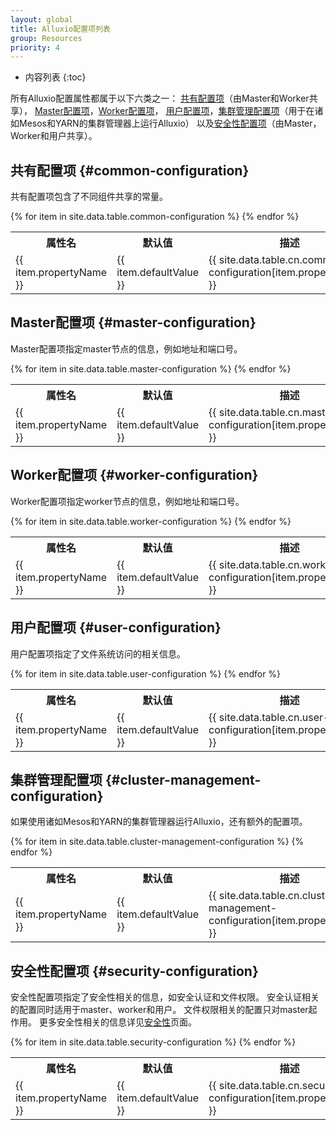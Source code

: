```yaml
---
layout: global
title: Alluxio配置项列表
group: Resources
priority: 4
---
```


* 内容列表
{:toc}

所有Alluxio配置属性都属于以下六类之一：
[共有配置项](#common-configuration)（由Master和Worker共享），
[Master配置项](#master-configuration)，[Worker配置项](#worker-configuration)，
[用户配置项](#user-configuration)，[集群管理配置项](#cluster-management)（用于在诸如Mesos和YARN的集群管理器上运行Alluxio）
以及[安全性配置项](#security-configuration)（由Master，Worker和用户共享）。

## 共有配置项 {#common-configuration}

共有配置项包含了不同组件共享的常量。

<table class="table table-striped">
<tr><th>属性名</th><th>默认值</th><th>描述</th></tr>
{% for item in site.data.table.common-configuration %}
  <tr>
    <td><a class="anchor" name="{{ item.propertyName }}"></a> {{ item.propertyName }}</td>
    <td>{{ item.defaultValue }}</td>
    <td>{{ site.data.table.cn.common-configuration[item.propertyName] }}</td>
  </tr>
{% endfor %}
</table>

## Master配置项 {#master-configuration}

Master配置项指定master节点的信息，例如地址和端口号。

<table class="table table-striped">
<tr><th>属性名</th><th>默认值</th><th>描述</th></tr>
{% for item in site.data.table.master-configuration %}
  <tr>
    <td><a class="anchor" name="{{ item.propertyName }}"></a> {{ item.propertyName }}</td>
    <td>{{ item.defaultValue }}</td>
    <td>{{ site.data.table.cn.master-configuration[item.propertyName] }}</td>
  </tr>
{% endfor %}
</table>

## Worker配置项 {#worker-configuration}

Worker配置项指定worker节点的信息，例如地址和端口号。

<table class="table table-striped">
<tr><th>属性名</th><th>默认值</th><th>描述</th></tr>
{% for item in site.data.table.worker-configuration %}
  <tr>
    <td><a class="anchor" name="{{ item.propertyName }}"></a> {{ item.propertyName }}</td>
    <td>{{ item.defaultValue }}</td>
    <td>{{ site.data.table.cn.worker-configuration[item.propertyName] }}</td>
  </tr>
{% endfor %}
</table>

## 用户配置项 {#user-configuration}

用户配置项指定了文件系统访问的相关信息。

<table class="table table-striped">
<tr><th>属性名</th><th>默认值</th><th>描述</th></tr>
{% for item in site.data.table.user-configuration %}
  <tr>
    <td><a class="anchor" name="{{ item.propertyName }}"></a> {{ item.propertyName }}</td>
    <td>{{ item.defaultValue }}</td>
    <td>{{ site.data.table.cn.user-configuration[item.propertyName] }}</td>
  </tr>
{% endfor %}
</table>

## 集群管理配置项 {#cluster-management-configuration}

如果使用诸如Mesos和YARN的集群管理器运行Alluxio，还有额外的配置项。

<table class="table table-striped">
<tr><th>属性名</th><th>默认值</th><th>描述</th></tr>
{% for item in site.data.table.cluster-management-configuration %}
  <tr>
    <td><a class="anchor" name="{{ item.propertyName }}"></a> {{ item.propertyName }}</td>
    <td>{{ item.defaultValue }}</td>
    <td>{{ site.data.table.cn.cluster-management-configuration[item.propertyName] }}</td>
  </tr>
{% endfor %}
</table>

## 安全性配置项 {#security-configuration}

安全性配置项指定了安全性相关的信息，如安全认证和文件权限。
安全认证相关的配置同时适用于master、worker和用户。
文件权限相关的配置只对master起作用。
更多安全性相关的信息详见[安全性](Security.html)页面。

<table class="table table-striped">
<tr><th>属性名</th><th>默认值</th><th>描述</th></tr>
{% for item in site.data.table.security-configuration %}
  <tr>
    <td><a class="anchor" name="{{ item.propertyName }}"></a> {{ item.propertyName }}</td>
    <td>{{ item.defaultValue }}</td>
    <td>{{ site.data.table.cn.security-configuration[item.propertyName] }}</td>
  </tr>
{% endfor %}
</table>
